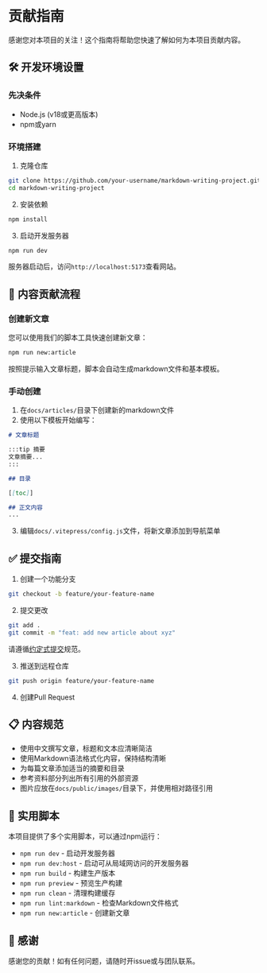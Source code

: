 # 贡献指南

感谢您对本项目的关注！这个指南将帮助您快速了解如何为本项目贡献内容。

## 🛠️ 开发环境设置

### 先决条件

- Node.js (v18或更高版本)
- npm或yarn

### 环境搭建

1. 克隆仓库

```bash
git clone https://github.com/your-username/markdown-writing-project.git
cd markdown-writing-project
```

2. 安装依赖

```bash
npm install
```

3. 启动开发服务器

```bash
npm run dev
```

服务器启动后，访问`http://localhost:5173`查看网站。

## 📝 内容贡献流程

### 创建新文章

您可以使用我们的脚本工具快速创建新文章：

```bash
npm run new:article
```

按照提示输入文章标题，脚本会自动生成markdown文件和基本模板。

### 手动创建

1. 在`docs/articles/`目录下创建新的markdown文件
2. 使用以下模板开始编写：

```markdown
# 文章标题

:::tip 摘要
文章摘要...
:::

## 目录

[[toc]]

## 正文内容
...
```

3. 编辑`docs/.vitepress/config.js`文件，将新文章添加到导航菜单

## ✅ 提交指南

1. 创建一个功能分支

```bash
git checkout -b feature/your-feature-name
```

2. 提交更改

```bash
git add .
git commit -m "feat: add new article about xyz"
```

请遵循[约定式提交](https://www.conventionalcommits.org/zh-hans/v1.0.0/)规范。

3. 推送到远程仓库

```bash
git push origin feature/your-feature-name
```

4. 创建Pull Request

## 📋 内容规范

- 使用中文撰写文章，标题和文本应清晰简洁
- 使用Markdown语法格式化内容，保持结构清晰
- 为每篇文章添加适当的摘要和目录
- 参考资料部分列出所有引用的外部资源
- 图片应放在`docs/public/images/`目录下，并使用相对路径引用

## 🚀 实用脚本

本项目提供了多个实用脚本，可以通过npm运行：

- `npm run dev` - 启动开发服务器
- `npm run dev:host` - 启动可从局域网访问的开发服务器
- `npm run build` - 构建生产版本
- `npm run preview` - 预览生产构建
- `npm run clean` - 清理构建缓存
- `npm run lint:markdown` - 检查Markdown文件格式
- `npm run new:article` - 创建新文章

## 🙏 感谢

感谢您的贡献！如有任何问题，请随时开issue或与团队联系。